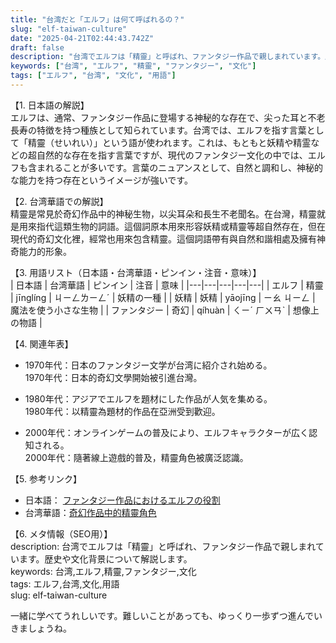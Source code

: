 ```yaml
---
title: "台湾だと「エルフ」は何て呼ばれるの？"
slug: "elf-taiwan-culture"
date: "2025-04-21T02:44:43.742Z"
draft: false
description: "台湾でエルフは「精靈」と呼ばれ、ファンタジー作品で親しまれています。歴史や文化背景について解説します。"
keywords: ["台湾", "エルフ", "精靈", "ファンタジー", "文化"]
tags: ["エルフ", "台湾", "文化", "用語"]
---
```


【1. 日本語の解説】  
エルフは、通常、ファンタジー作品に登場する神秘的な存在で、尖った耳と不老長寿の特徴を持つ種族として知られています。台湾では、エルフを指す言葉として「精靈（せいれい）」という語が使われます。これは、もともと妖精や精霊などの超自然的な存在を指す言葉ですが、現代のファンタジー文化の中では、エルフも含まれることが多いです。言葉のニュアンスとして、自然と調和し、神秘的な能力を持つ存在というイメージが強いです。

【2. 台湾華語での解説】  
精靈是常見於奇幻作品中的神秘生物，以尖耳朵和長生不老聞名。在台灣，精靈就是用來指代這類生物的詞語。這個詞原本用來形容妖精或精靈等超自然存在，但在現代的奇幻文化裡，經常也用來包含精靈。這個詞語帶有與自然和諧相處及擁有神奇能力的形象。

【3. 用語リスト（日本語・台湾華語・ピンイン・注音・意味）】  
| 日本語 | 台湾華語 | ピンイン | 注音 | 意味 |
|---|---|---|---|---|
| エルフ | 精靈 | jīnglíng | ㄐㄧㄥㄌㄧㄥˊ | 妖精の一種 |
| 妖精 | 妖精 | yāojīng | ㄧㄠ ㄐㄧㄥ | 魔法を使う小さな生物 |
| ファンタジー | 奇幻 | qíhuàn | ㄑㄧˊ ㄏㄨㄢˋ | 想像上の物語 |

【4. 関連年表】  
- 1970年代：日本のファンタジー文学が台湾に紹介され始める。  
  1970年代：日本的奇幻文學開始被引進台灣。

- 1980年代：アジアでエルフを題材にした作品が人気を集める。  
  1980年代：以精靈為題材的作品在亞洲受到歡迎。

- 2000年代：オンラインゲームの普及により、エルフキャラクターが広く認知される。  
  2000年代：隨著線上遊戲的普及，精靈角色被廣泛認識。

【5. 参考リンク】  
- 日本語： [ファンタジー作品におけるエルフの役割](https://ja.wikipedia.org/wiki/エルフ)  
- 台湾華語：[奇幻作品中的精靈角色](https://zh.wikipedia.org/wiki/精靈)

【6. メタ情報（SEO用）】  
description: 台湾でエルフは「精靈」と呼ばれ、ファンタジー作品で親しまれています。歴史や文化背景について解説します。  
keywords: 台湾,エルフ,精靈,ファンタジー,文化  
tags: エルフ,台湾,文化,用語  
slug: elf-taiwan-culture

一緒に学べてうれしいです。難しいことがあっても、ゆっくり一歩ずつ進んでいきましょうね。